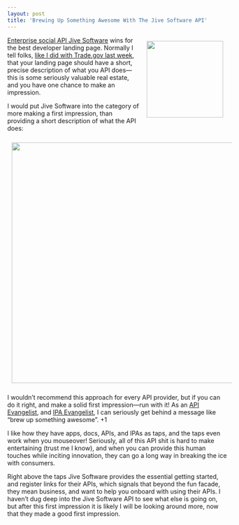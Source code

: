 ```yaml
---
layout: post
title: 'Brewing Up Something Awesome With The Jive Software API'
---
```

<p><a href="https://developer.jivesoftware.com/"><img style="padding: 10px;" src="https://s3.amazonaws.com/kinlane-productions/api-evangelist/jive-software/jive.png" alt="" width="175" align="right" /></a></p>
<p><a href="https://developer.jivesoftware.com/">Enterprise social API Jive Software</a> wins for the best developer landing page. Normally I tell folks, <a href="http://apievangelist.com/2014/08/14/the-speed-of-federal-government-when-it-runs-on-github/">like I did with Trade.gov last week</a>, that your landing page should have a short, precise description of what you API does&mdash;this is some seriously valuable real estate, and you have one chance to make an impression.</p>
<p>I would put Jive Software into the category of more making a first impression, than providing a short description of what the API does:</p>
<p><a href="https://developer.jivesoftware.com/"><img style="padding: 10px; display: block; margin-left: auto; margin-right: auto;" src="https://s3.amazonaws.com/kinlane-productions/api-evangelist/jive-software/brew-up-something-awesome.png" alt="" width="550" /></a></p>
<p>I wouldn&rsquo;t recommend this approach for every API provider, but if you can do it right, and make a solid first impression&mdash;run with it! As an <a href="http://apievangelist.com">API Evangelist</a>, and <a href="http://ipaevangelist.com">IPA Evangelist</a>, I can seriously get behind a message like &ldquo;brew up something awesome&rdquo;. +1</p>
<p>I like how they have apps, docs, APIs, and IPAs as taps, and the taps even work when you mouseover!  Seriously, all of this API shit is hard to make entertaining (trust me I know), and when you can provide this human touches while inciting innovation, they can go a long way in breaking the ice with consumers.</p>
<p>Right above the taps Jive Software provides the essential getting started, and register links for their APIs, which signals that beyond the fun facade, they mean business, and want to help you onboard with using their APIs. I haven&rsquo;t dug deep into the Jive Software API to see what else is going on, but after this first impression it is likely I will be looking around more, now that they made a good first impression.</p>